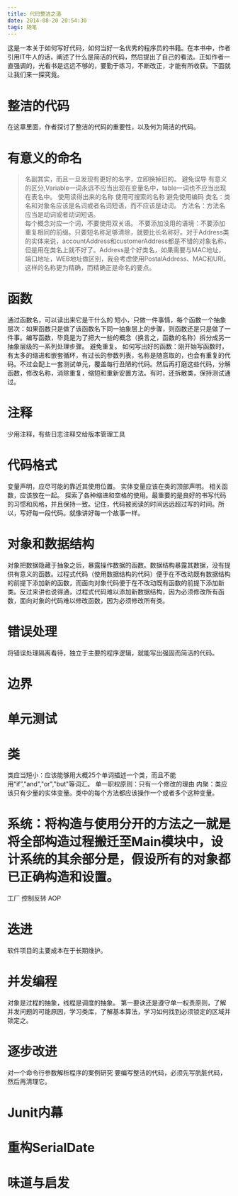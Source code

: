 ```yaml
---
title: 代码整洁之道
date: 2014-08-20 20:54:30
tags: 随笔
---
```


这是一本关于如何写好代码，如何当好一名优秀的程序员的书籍。在本书中，作者引用IT牛人的话，阐述了什么是简洁的代码，然后提出了自己的看法。正如作者一直强调的，光看书是远远不够的，要勤于练习，不断改正，才能有所收获。下面就让我们来一探究竟。

# 整洁的代码
在这章里面，作者探讨了整洁的代码的重要性，以及何为简洁的代码。
# 有意义的命名
>名副其实，而且一旦发现有更好的名字，立即换掉旧的。
避免误导
有意义的区分,Variable一词永远不应当出现在变量名中，table一词也不应当出现在表名中。
使用读得出来的名称
使用可搜索的名称
避免使用编码
类名：类名和对象名应该是名词或者名词短语，而不应该是动词。
方法名：方法名应当是动词或者动词短语。    
每个概念对应一个词，不要使用双关语。
不要添加没用的语境：不要添加重复相同的前缀。只要短名称足够清除，就要比长名称好。对于Address类的实体来说，accountAddress和customerAddress都是不错的对象名称，但是用在类名上就不好了。Address是个好类名，如果需要与MAC地址，端口地址，WEB地址做区别，我会考虑使用PostalAddress、MAC和URI。这样的名称更为精确，而精确正是命名的要点。

<!-- more -->
# 函数 
通过函数名，可以读出来它是干什么的
短小，只做一件事情，每个函数一个抽象层次：如果函数只是做了该函数名下同一抽象层上的步骤，则函数还是只是做了一件事。编写函数，毕竟是为了把大一些的概念（换言之，函数的名称）拆分成另一抽象层级的一系列处理步骤。
避免重复。
如何写出好的函数：刚开始写函数时，有太多的缩进和嵌套循环，有过长的参数列表，名称是随意取的，也会有重复的代码。不过会配上一套测试单元，覆盖每行丑陋的代码。然后再打磨这些代码，分解函数，修改名称，消除重复，缩短和重新安置方法。有时，还拆散类，保持测试通过。
# 注释
少用注释，有些日志注释交给版本管理工具

# 代码格式
变量声明，应尽可能的靠近其使用位置。
实体变量应该在类的顶部声明。
相关函数，应该放在一起。
探索了各种缩进和空格的使用。最重要的是良好的书写代码的习惯和风格，并且保持一致。记住，代码被阅读的时间远远超过写的时间。所以，写好每一段代码。就像讲好每一个故事一样。

# 对象和数据结构
对象把数据隐藏于抽象之后，暴露操作数据的函数。数据结构暴露其数据，没有提供有意义的函数。过程式代码（使用数据结构的代码）便于在不改动既有数据结构的前提下添加新的函数，而面向对象代码便于在不改动既有函数的前提下添加新类。反过来讲也说得通，过程式代码难以添加新数据结构，因为必须修改所有函数，面向对象的代码难以修改函数，因为必须修改所有类。
# 错误处理
将错误处理隔离看待，独立于主要的程序逻辑，就能写出强固而简洁的代码。
# 边界
# 单元测试
# 类
类应当短小：应该能够用大概25个单词描述一个类，而且不能用“if”,"and","or","but"等词汇。
单一职权原则：只有一个修改的理由
内聚：类应该只有少量的实体变量。类中的每个方法都应该操作一个或者多个这种变量。

# 系统：将构造与使用分开的方法之一就是将全部构造过程搬迁至Main模块中，设计系统的其余部分是，假设所有的对象都已正确构造和设置。
工厂
控制反转
AOP   
# 迭进    
软件项目的主要成本在于长期维护。
# 并发编程
对象是过程的抽象，线程是调度的抽象。
第一要诀还是遵守单一权责原则，了解并发问题的可能原因，学习类库，了解基本算法，学习如何找到必须锁定的区域并锁定之。
# 逐步改进
对一个命令行参数解析程序的案例研究
要编写整洁的代码，必须先写肮脏代码，然后再清理它。

# Junit内幕
# 重构SerialDate
# 味道与启发



